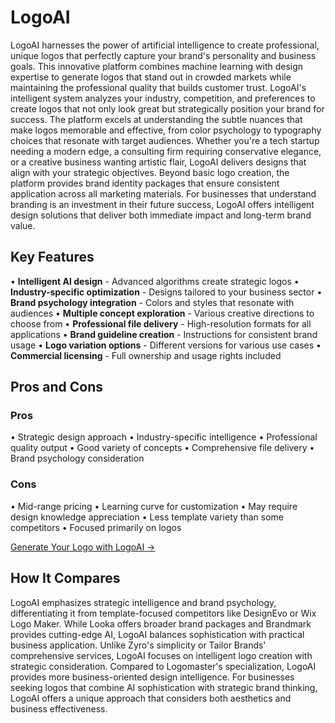# LogoAI

LogoAI harnesses the power of artificial intelligence to create professional, unique logos that perfectly capture your brand's personality and business goals. This innovative platform combines machine learning with design expertise to generate logos that stand out in crowded markets while maintaining the professional quality that builds customer trust. LogoAI's intelligent system analyzes your industry, competition, and preferences to create logos that not only look great but strategically position your brand for success. The platform excels at understanding the subtle nuances that make logos memorable and effective, from color psychology to typography choices that resonate with target audiences. Whether you're a tech startup needing a modern edge, a consulting firm requiring conservative elegance, or a creative business wanting artistic flair, LogoAI delivers designs that align with your strategic objectives. Beyond basic logo creation, the platform provides brand identity packages that ensure consistent application across all marketing materials. For businesses that understand branding is an investment in their future success, LogoAI offers intelligent design solutions that deliver both immediate impact and long-term brand value.

## Key Features

• **Intelligent AI design** - Advanced algorithms create strategic logos
• **Industry-specific optimization** - Designs tailored to your business sector
• **Brand psychology integration** - Colors and styles that resonate with audiences
• **Multiple concept exploration** - Various creative directions to choose from
• **Professional file delivery** - High-resolution formats for all applications
• **Brand guideline creation** - Instructions for consistent brand usage
• **Logo variation options** - Different versions for various use cases
• **Commercial licensing** - Full ownership and usage rights included

## Pros and Cons

### Pros
• Strategic design approach
• Industry-specific intelligence
• Professional quality output
• Good variety of concepts
• Comprehensive file delivery
• Brand psychology consideration

### Cons
• Mid-range pricing
• Learning curve for customization
• May require design knowledge appreciation
• Less template variety than some competitors
• Focused primarily on logos

[Generate Your Logo with LogoAI →](https://logoai.com)

## How It Compares

LogoAI emphasizes strategic intelligence and brand psychology, differentiating it from template-focused competitors like DesignEvo or Wix Logo Maker. While Looka offers broader brand packages and Brandmark provides cutting-edge AI, LogoAI balances sophistication with practical business application. Unlike Zyro's simplicity or Tailor Brands' comprehensive services, LogoAI focuses on intelligent logo creation with strategic consideration. Compared to Logomaster's specialization, LogoAI provides more business-oriented design intelligence. For businesses seeking logos that combine AI sophistication with strategic brand thinking, LogoAI offers a unique approach that considers both aesthetics and business effectiveness.